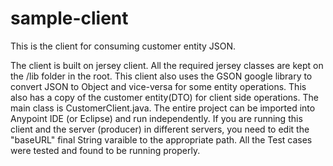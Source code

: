 # sample-client

This is the client for consuming customer entity JSON.

The client is built on jersey client. All the required jersey classes are kept on the /lib folder in the root.
This client also uses the GSON google library to convert JSON to Object and vice-versa for some entity operations.
This also has a copy of the customer entity(DTO) for client side operations.
The main class is CustomerClient.java.
The entire project can be imported into Anypoint IDE (or Eclipse) and run independently.
If you are running this client and the server (producer) in different servers, you need to edit the "baseURL" final String varaible to the appropriate path.
All the Test cases were tested and found to be running properly.

